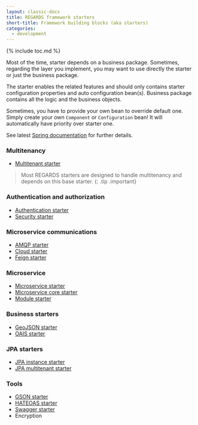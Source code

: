 ```yaml
---
layout: classic-docs
title: REGARDS framework starters
short-title: Framework building blocks (aka starters)
categories:
  - development
---
```


{% include toc.md %}

Most of the time, starter depends on a business package. Sometimes, regarding the layer you implement, you may want to use directly the starter or just the business package.

The starter enables the related features and should only contains starter configuration properties and auto configuration bean(s). Business package contains all the logic and the business objects.

Sometimes, you have to provide your own bean to override default one. Simply create your own `Component` or `Configuration` bean! It will automatically have priority over starter one.

See latest [Spring documentation](https://docs.spring.io/spring-boot/docs/current/reference/htmlsingle/#boot-features-custom-starter) for further details.

### Multitenancy

* [Multitenant starter](/development/framework/starters/multitenant-starter/)

> Most REGARDS starters are designed to handle multitenancy and depends on this base starter.
{: .tip .important}

### Authentication and authorization

* [Authentication starter](/development/framework/starters/authentication-starter/)
* [Security starter](/development/framework/starters/security-starter/)

### Microservice communications

* [AMQP starter](/development/framework/starters/amqp-starter/)
* [Cloud starter](/development/framework/starters/cloud-starter/)
* [Feign starter](/development/framework/starters/feign-starter/)

### Microservice

* [Microservice starter](/development/framework/starters/microservice-starter/)
* [Microservice core starter](/development/framework/starters/microservice-core-starter/)
* [Module starter](/development/framework/starters/module-starter/)

<!-- > Microservice logger artifact just centralizes logback default configuration.
> ```xml
> <dependency>
>  <groupId>fr.cnes.regards.framework</groupId>
>  <artifactId>microservice-logger</artifactId>
> </dependency>
> ```
{: .tip .plus} -->

### Business starters

* [GeoJSON starter](/development/framework/starters/geojson-starter/)
* [OAIS starter](/development/framework/starters/oais-starter/)

### JPA starters

* [JPA instance starter](/development/framework/starters/jpa-instance-starter/)
* [JPA multitenant starter](/development/framework/starters/jpa-multitenant-starter/)

### Tools

* [GSON starter](/development/framework/starters/gson-starter/)
* [HATEOAS starter](/development/framework/starters/hateoas-starter/)
* [Swagger starter](/development/framework/starters/swagger-starter/)
* Encryption
